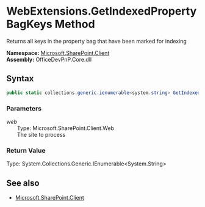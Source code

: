 # WebExtensions.GetIndexedPropertyBagKeys Method  
Returns all keys in the property bag that have been marked for indexing  

**Namespace:** [Microsoft.SharePoint.Client](Microsoft.SharePoint.Client.md)  
**Assembly:** OfficeDevPnP.Core.dll  
## Syntax
```C#
public static collections.generic.ienumerable<system.string> GetIndexedPropertyBagKeys(Web web)
```
### Parameters
*web*  
&emsp;&emsp;Type: Microsoft.SharePoint.Client.Web  
&emsp;&emsp;The site to process  
  
### Return Value
Type: System.Collections.Generic.IEnumerable<System.String>  


## See also
- [Microsoft.SharePoint.Client](Microsoft.SharePoint.Client.md)

